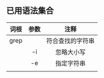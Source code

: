## 已用语法集合
| 词根 | 参数 | 注释  
| :---: | :----: | :----: 
| grep | | 符合查找的字符串  
| | -i | 忽略大小写 
| | -e | 指定字符串 
| | | 
